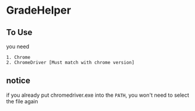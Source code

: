 # GradeHelper

## To Use

you need 
```
1. Chrome
2. ChromeDriver [Must match with chrome version]
```
## notice

if you already put chromedriver.exe into the ```PATH```, you won't need to select the file again